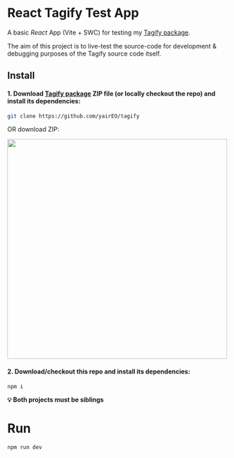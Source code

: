# React Tagify Test App

A basic *React* App (Vite + SWC) for testing my [Tagify package](https://github.com/yairEO/tagify).

The aim of this project is to live-test the source-code for development & debugging purposes
of the Tagify source code itself.


## Install

#### 1. Download [Tagify package](https://github.com/yairEO/tagify) ZIP file (or locally checkout the repo) and install its dependencies:

```bash
git clone https://github.com/yairEO/tagify
```

OR download ZIP:

<img src="https://github.com/yairEO/tagify-react-test/assets/845031/4ca76d89-823d-4df7-ad93-6c661751896a" width="500" />

<br>

#### 2. Download/checkout **this repo** and install its dependencies:

```
npm i
```

**💡 Both projects must be siblings**

# Run

```
npm run dev
```
